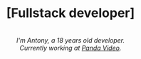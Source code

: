 <h1 align="center">[Fullstack developer]</h1>
<br />
<div align="center"><em>I'm Antony, a 18 years old developer.<br/>Currently working at <a href="https://pandavideo.com.br/" target="_blank">Panda Video</a>.</em></div>
<!--<br />
<div align="center">
  <img align="center" width="70%" src="https://github-readme-stats.vercel.app/api?username=AntonyOnScript&theme=vue" />
  <br/>
  <br/>
  <img align="center" width="70%" src="https://github-readme-stats.vercel.app/api/top-langs?username=AntonyOnScript&layout=compact&langs_count=8&theme=vue" />-->
</div>
</a>
